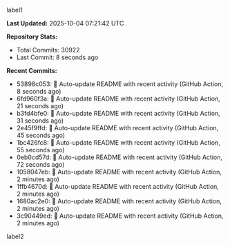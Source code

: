 
label1 
<!-- ACTIVITY_START -->
**Last Updated:** 2025-10-04 07:21:42 UTC

**Repository Stats:**
- Total Commits: 30922
- Last Commit: 8 seconds ago

**Recent Commits:**
- 53898c053: 🤖 Auto-update README with recent activity (GitHub Action, 8 seconds ago)
- 6fd960f3a: 🤖 Auto-update README with recent activity (GitHub Action, 21 seconds ago)
- b3fd4bfe0: 🤖 Auto-update README with recent activity (GitHub Action, 31 seconds ago)
- 2e45f9ffd: 🤖 Auto-update README with recent activity (GitHub Action, 45 seconds ago)
- 1bc426fc8: 🤖 Auto-update README with recent activity (GitHub Action, 55 seconds ago)
- 0eb0cd57d: 🤖 Auto-update README with recent activity (GitHub Action, 72 seconds ago)
- 1058047eb: 🤖 Auto-update README with recent activity (GitHub Action, 2 minutes ago)
- 1ffb4670d: 🤖 Auto-update README with recent activity (GitHub Action, 2 minutes ago)
- 1680ac2e0: 🤖 Auto-update README with recent activity (GitHub Action, 2 minutes ago)
- 3c90449ed: 🤖 Auto-update README with recent activity (GitHub Action, 2 minutes ago)
<!-- ACTIVITY_END -->

label2
